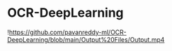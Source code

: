 # OCR-DeepLearning

!https://github.com/pavanreddy-ml/OCR-DeepLearning/blob/main/Output%20Files/Output.mp4
